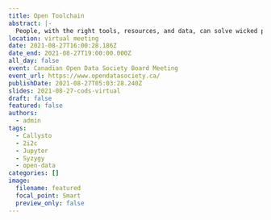 ```yaml
---
title: Open Toolchain
abstract: |-
  People, with the right tools, resources, and data, can solve wicked problems and do good things by working together.
location: virtual meeting
date: 2021-08-27T16:00:28.186Z
date_end: 2021-08-27T19:00:00.000Z
all_day: false
event: Canadian Open Data Society Board Meeting
event_url: https://www.opendatasociety.ca/
publishDate: 2021-08-27T05:03:28.240Z
slides: 2021-08-27-cods-virtual
draft: false
featured: false
authors:
  - admin
tags:
  - Callysto
  - 2i2c
  - Jupyter
  - Syzygy
  - open-data
categories: []
image:
  filename: featured
  focal_point: Smart
  preview_only: false
---
```

